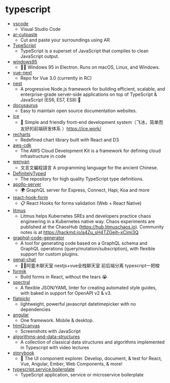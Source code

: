 # typescript
- [vscode](https://github.com/microsoft/vscode)
  - Visual Studio Code
- [ar-cutpaste](https://github.com/cyrildiagne/ar-cutpaste)
  - Cut and paste your surroundings using AR
- [TypeScript](https://github.com/microsoft/TypeScript)
  - TypeScript is a superset of JavaScript that compiles to clean JavaScript output.
- [windows95](https://github.com/felixrieseberg/windows95)
  - 💩🚀 Windows 95 in Electron. Runs on macOS, Linux, and Windows.
- [vue-next](https://github.com/vuejs/vue-next)
  - Repo for Vue 3.0 (currently in RC)
- [nest](https://github.com/nestjs/nest)
  - A progressive Node.js framework for building efficient, scalable, and enterprise-grade server-side applications on top of TypeScript & JavaScript (ES6, ES7, ES8) 🚀
- [docusaurus](https://github.com/facebook/docusaurus)
  - Easy to maintain open source documentation websites.
- [ice](https://github.com/alibaba/ice)
  - 🚀 Simple and friendly front-end development system（飞冰，简单而友好的前端研发体系 ）https://ice.work/
- [recharts](https://github.com/recharts/recharts)
  - Redefined chart library built with React and D3
- [aws-cdk](https://github.com/aws/aws-cdk)
  - The AWS Cloud Development Kit is a framework for defining cloud infrastructure in code
- [wenyan](https://github.com/wenyan-lang/wenyan)
  - 文言文編程語言 A programming language for the ancient Chinese.
- [DefinitelyTyped](https://github.com/DefinitelyTyped/DefinitelyTyped)
  - The repository for high quality TypeScript type definitions.
- [apollo-server](https://github.com/apollographql/apollo-server)
  - 🌍 GraphQL server for Express, Connect, Hapi, Koa and more
- [react-hook-form](https://github.com/react-hook-form/react-hook-form)
  - 📋 React Hooks for forms validation (Web + React Native)
- [litmus](https://github.com/litmuschaos/litmus)
  - Litmus helps Kubernetes SREs and developers practice chaos engineering in a Kubernetes native way. Chaos experiments are published at the ChaosHub (https://hub.litmuschaos.io). Community notes is at https://hackmd.io/a4Zu_sH4TZGeih-xCimi3Q
- [graphql-code-generator](https://github.com/dotansimha/graphql-code-generator)
  - A tool for generating code based on a GraphQL schema and GraphQL operations (query/mutation/subscription), with flexible support for custom plugins.
- [genal-chat](https://github.com/genaller/genal-chat)
  - 🐱‍🏍阿童木聊天室 nestjs+vue全栈聊天室 前后端分离 typescript一把梭
- [formik](https://github.com/formium/formik)
  - Build forms in React, without the tears 😭
- [spectral](https://github.com/stoplightio/spectral)
  - A flexible JSON/YAML linter for creating automated style guides, with baked in support for OpenAPI v2 & v3.
- [flatpickr](https://github.com/flatpickr/flatpickr)
  - lightweight, powerful javascript datetimepicker with no dependencies
- [angular](https://github.com/angular/angular)
  - One framework. Mobile & desktop.
- [html2canvas](https://github.com/niklasvh/html2canvas)
  - Screenshots with JavaScript
- [algorithms-and-data-structures](https://github.com/jeffzh4ng/algorithms-and-data-structures)
  - A collection of classical data structures and algorithms implemented in Typescript with video lectures
- [storybook](https://github.com/storybookjs/storybook)
  - 📓 The UI component explorer. Develop, document, & test for React, Vue, Angular, Ember, Web Components, & more!
- [typescript.service.boilerplate](https://github.com/ddialar/typescript.service.boilerplate)
  - TypeScript application, service or microservice boilerplate
